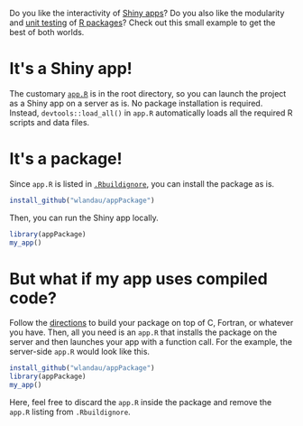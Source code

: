 Do you like the interactivity of [Shiny apps](http://shiny.rstudio.com/)? Do you also like the modularity and [unit testing](http://r-pkgs.had.co.nz/tests.html) of [R packages](http://r-pkgs.had.co.nz/)? Check out this small example to get the best of both worlds.

# It's a Shiny app!

The customary [`app.R`](http://shiny.rstudio.com/articles/single-file.html) is in the root directory, so you can launch the project as a Shiny app on a server as is. No package installation is required. Instead, `devtools::load_all()` in `app.R` automatically loads all the required R scripts and data files.

# It's a package!

Since `app.R` is listed in [`.Rbuildignore`](http://r-pkgs.had.co.nz/package.html), you can install the package as is.

```r
install_github("wlandau/appPackage")
```

Then, you can run the Shiny app locally.

```r
library(appPackage)
my_app()
```

# But what if my app uses compiled code?

Follow the [directions](https://cran.r-project.org/doc/manuals/r-release/R-exts.html#System-and-foreign-language-interfaces) to build your package on top of C, Fortran, or whatever you have. Then, all you need is an `app.R` that installs the package on the server and then launches your app with a function call. For the example, the server-side `app.R` would look like this.

```r
install_github("wlandau/appPackage")
library(appPackage)
my_app()
```

Here, feel free to discard the `app.R` inside the package and remove the `app.R` listing from `.Rbuildignore`.
